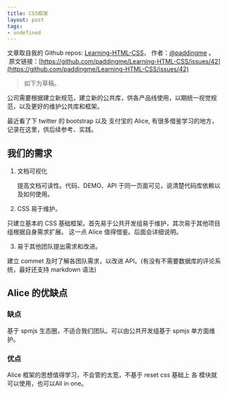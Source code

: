 ```yaml
---
title: CSS框架
layout: post
tags:
- undefined
---
```



 文章取自我的 Github  repos: [Learning-HTML-CSS](https://github.com/paddingme/Learning-HTML-CSS)， 作者：[@paddingme](http://padding.me/about.html) 。 
 &nbsp;原文链接：[https://github.com/paddingme/Learning-HTML-CSS/issues/42](https://github.com/paddingme/Learning-HTML-CSS/issues/42)

>如下为草稿。

公司需要根据建立新规范，建立新的公共库，供各产品线使用，以期统一视觉规范，以及更好的维护公共库和框架。


最近看了下 twitter 的 bootstrap 以及  支付宝的  Alice, 有很多借鉴学习的地方，记录在这里，供后续参考、实践。


##  我们的需求

1. 文档可视化

   提高文档可读性。代码、DEMO、API 于同一页面可见，说清楚代码库依赖以及如何使用。

2. CSS 易于维护。

  只建立基本的 CSS 基础框架。首先易于公共开发组易于维护，其次易于其他项目组根据自身需求扩展。 这一点 Alice 值得借鉴。后面会详细说明。

3. 易于其他团队提出需求和改进。

建立 commet 及时了解各团队需求，以改进 API。(有没有不需要数据库的评论系统，最好还支持 markdown 语法)



## Alice 的优缺点

### 缺点

基于 spmjs 生态圈，不适合我们团队。可以由公共开发组基于 spmjs 单方面维护。

### 优点

Alice 框架的思想值得学习，不会管的太宽，不基于 reset css 基础上 各 模块就可以使用，也可以All in one。


